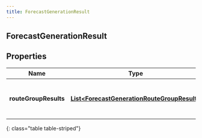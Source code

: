 ```yaml
---
title: ForecastGenerationResult
---
```

## ForecastGenerationResult


## Properties

| Name | Type | Description | Notes |
| ------------ | ------------- | ------------- | ------------- |
| **routeGroupResults** | <!----><!---->[**List&lt;ForecastGenerationRouteGroupResult&gt;**](ForecastGenerationRouteGroupResult.html)<!----> | Generation results, broken down by route group |  [optional] |
{: class="table table-striped"}



